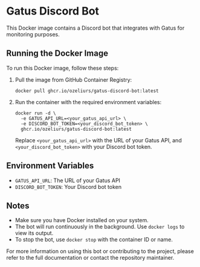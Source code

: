 # Gatus Discord Bot

This Docker image contains a Discord bot that integrates with Gatus for monitoring purposes.

## Running the Docker Image

To run this Docker image, follow these steps:

1. Pull the image from GitHub Container Registry:
   ```
   docker pull ghcr.io/ozeliurs/gatus-discord-bot:latest
   ```

2. Run the container with the required environment variables:
   ```
   docker run -d \
     -e GATUS_API_URL=<your_gatus_api_url> \
     -e DISCORD_BOT_TOKEN=<your_discord_bot_token> \
     ghcr.io/ozeliurs/gatus-discord-bot:latest
   ```

   Replace `<your_gatus_api_url>` with the URL of your Gatus API, and `<your_discord_bot_token>` with your Discord bot token.

## Environment Variables

- `GATUS_API_URL`: The URL of your Gatus API
- `DISCORD_BOT_TOKEN`: Your Discord bot token

## Notes

- Make sure you have Docker installed on your system.
- The bot will run continuously in the background. Use `docker logs` to view its output.
- To stop the bot, use `docker stop` with the container ID or name.

For more information on using this bot or contributing to the project, please refer to the full documentation or contact the repository maintainer.
